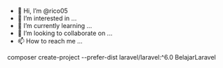 - 👋 Hi, I’m @rico05
- 👀 I’m interested in ...
- 🌱 I’m currently learning ...
- 💞️ I’m looking to collaborate on ...
- 📫 How to reach me ...

<!---
rico05/rico05 is a ✨ special ✨ repository because its `README.md` (this file) appears on your GitHub profile.
You can click the Preview link to take a look at your changes.
--->composer create-project --prefer-dist laravel/laravel:^6.0 BelajarLaravel

